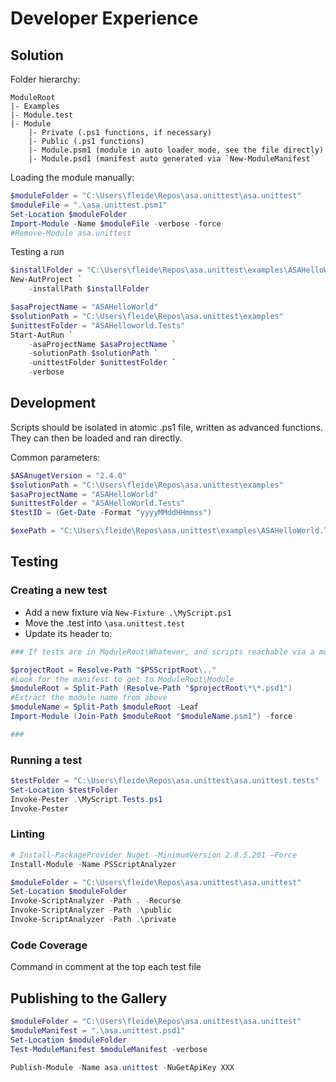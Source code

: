 # Developer Experience

## Solution

Folder hierarchy:

```Text
ModuleRoot
|- Examples
|- Module.test
|- Module
    |- Private (.ps1 functions, if necessary)
    |- Public (.ps1 functions)
    |- Module.psm1 (module in auto loader mode, see the file directly)
    |- Module.psd1 (manifest auto generated via `New-ModuleManifest`
```

Loading the module manually:

```PowerShell
$moduleFolder = "C:\Users\fleide\Repos\asa.unittest\asa.unittest"
$moduleFile = ".\asa.unittest.psm1"
Set-Location $moduleFolder
Import-Module -Name $moduleFile -verbose -force
#Remove-Module asa.unittest

```

Testing a run

```PowerShell
$installFolder = "C:\Users\fleide\Repos\asa.unittest\examples\ASAHelloWorld.Tests\"
New-AutProject `
    -installPath $installFolder

$asaProjectName = "ASAHelloWorld"
$solutionPath = "C:\Users\fleide\Repos\asa.unittest\examples"
$unittestFolder = "ASAHelloworld.Tests"
Start-AutRun `
    -asaProjectName $asaProjectName `
    -solutionPath $solutionPath `
    -unittestFolder $unittestFolder `
    -verbose

```

## Development

Scripts should be isolated in atomic .ps1 file, written as advanced functions. They can then be loaded and ran directly.

Common parameters:

```PowerShell
$ASAnugetVersion = "2.4.0"
$solutionPath = "C:\Users\fleide\Repos\asa.unittest\examples"
$asaProjectName = "ASAHelloWorld"
$unittestFolder = "ASAHelloWorld.Tests"
$testID = (Get-Date -Format "yyyyMMddHHmmss")

$exePath = "C:\Users\fleide\Repos\asa.unittest\examples\ASAHelloWorld.Tests\2_act\Microsoft.Azure.StreamAnalytics.CICD.2.4.0\tools\sa.exe"
```

## Testing

### Creating a new test

- Add a new fixture via `New-Fixture .\MyScript.ps1`
- Move the .test into `\asa.unittest.test`
- Update its header to:

```PowerShell
### If tests are in ModuleRoot\Whatever, and scripts reachable via a module at ModuleRoot\Module\Module.psm1

$projectRoot = Resolve-Path "$PSScriptRoot\.."
#Look for the manifest to get to ModuleRoot\Module
$moduleRoot = Split-Path (Resolve-Path "$projectRoot\*\*.psd1")
#Extract the module name from above
$moduleName = Split-Path $moduleRoot -Leaf
Import-Module (Join-Path $moduleRoot "$moduleName.psm1") -force

###
```

### Running a test

```PowerShell
$testFolder = "C:\Users\fleide\Repos\asa.unittest\asa.unittest.tests"
Set-Location $testFolder
Invoke-Pester .\MyScript.Tests.ps1
Invoke-Pester

```

### Linting

```PowerShell
# Install-PackageProvider Nuget -MinimumVersion 2.8.5.201 –Force
Install-Module -Name PSScriptAnalyzer

$moduleFolder = "C:\Users\fleide\Repos\asa.unittest\asa.unittest"
Set-Location $moduleFolder
Invoke-ScriptAnalyzer -Path . -Recurse
Invoke-ScriptAnalyzer -Path .\public
Invoke-ScriptAnalyzer -Path .\private

```

### Code Coverage

Command in comment at the top each test file


## Publishing to the Gallery

```PowerShell
$moduleFolder = "C:\Users\fleide\Repos\asa.unittest\asa.unittest"
$moduleManifest = ".\asa.unittest.psd1"
Set-Location $moduleFolder
Test-ModuleManifest $moduleManifest -verbose

Publish-Module -Name asa.unittest -NuGetApiKey XXX
```
